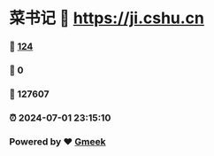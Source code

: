 # 菜书记 :link: https://ji.cshu.cn 
### :page_facing_up: [124](https://ji.cshu.cn/tag.html) 
### :speech_balloon: 0 
### :hibiscus: 127607 
### :alarm_clock: 2024-07-01 23:15:10 
### Powered by :heart: [Gmeek](https://github.com/Meekdai/Gmeek)
